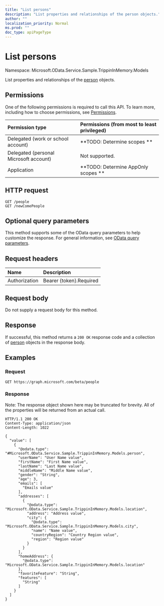 ```yaml
---
title: "List persons"
description: "List properties and relationships of the person objects."
author: ""
localization_priority: Normal
ms.prod: ""
doc_type: apiPageType
---
```


# List persons

Namespace: Microsoft.OData.Service.Sample.TrippinInMemory.Models

List properties and relationships of the [person](../resources/person.md) objects.

## Permissions
One of the following permissions is required to call this API. To learn more, including how to choose permissions, see [Permissions](/concepts/permissions-reference.md).

|Permission type|Permissions (from most to least privileged)|
|:---|:---|
|Delegated (work or school account)|**TODO: Determine scopes **|
|Delegated (personal Microsoft account)|Not supported.|
|Application|**TODO: Determine AppOnly scopes **|

## HTTP request
<!-- {
  "blockType": "ignored"
}
-->
``` http
GET /people
GET /newComePeople
```

## Optional query parameters
This method supports some of the OData query parameters to help customize the response. For general information, see [OData query parameters](/graph/query-parameters).

## Request headers
|Name|Description|
|:---|:---|
|Authorization|Bearer {token}.Required|

## Request body
Do not supply a request body for this method.

## Response
If successful, this method returns a `200 OK` response code and a collection of [person](../resources/person.md) objects in the response body.

## Examples

### Request
<!-- {
  "blockType": "request",
  "name": "get_person"
}
-->
``` http
GET https://graph.microsoft.com/beta/people
```

### Response
Note: The response object shown here may be truncated for brevity. All of the properties will be returned from an actual call.
<!-- {
  "blockType": "response",
  "truncated": true,
  "@odata.type": "collection(microsoft.odata.service.sample.trippininmemory.models.person)"
}
-->
``` http
HTTP/1.1 200 OK
Content-Type: application/json
Content-Length: 1022

{
  "value": [
    {
      "@odata.type": "#Microsoft.OData.Service.Sample.TrippinInMemory.Models.person",
      "userName": "User Name value",
      "firstName": "First Name value",
      "lastName": "Last Name value",
      "middleName": "Middle Name value",
      "gender": "String",
      "age": 3,
      "emails": [
        "Emails value"
      ],
      "addresses": [
        {
          "@odata.type": "Microsoft.OData.Service.Sample.TrippinInMemory.Models.location",
          "address": "Address value",
          "city": {
            "@odata.type": "Microsoft.OData.Service.Sample.TrippinInMemory.Models.city",
            "name": "Name value",
            "countryRegion": "Country Region value",
            "region": "Region value"
          }
        }
      ],
      "homeAddress": {
        "@odata.type": "Microsoft.OData.Service.Sample.TrippinInMemory.Models.location"
      },
      "favoriteFeature": "String",
      "features": [
        "String"
      ]
    }
  ]
}
```

